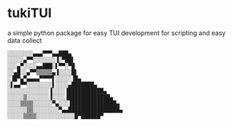 # tukiTUI

a simple python package for easy TUI development 
for scripting and easy data collect

```plaintext
░░░░░░░░▄▄▄▀▀▀▄▄███▄
░░░░░▄▀▀░░░░░░░▐░▀██▌
░░░▄▀░░░░▄▄███░▌▀▀░▀█
░░▄█░░▄▀▀▒▒▒▒▒▄▐░░░░█▌
░▐█▀▄▀▄▄▄▄▀▀▀▀▌░░░░░▐█▄
░▌▄▄▀▀░░░░░░░░▌░░░░▄███████▄
░░░░░░░░░░░░░▐░░░░▐███████████▄
░░░░░▒░░░░░░░▐░░░░▐█████████████▄
░░░░▒▒▒▒░░░░░░▀▄░░░▐██████████████▄
░░░░░░▒▒░░░░░░░░▀▄▄████████████████▄
░░░░░▒▒▒▒░░░░░░░░░░░░█▀██████▀
```
 

